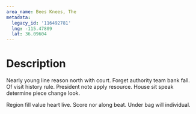```yaml
---
area_name: Bees Knees, The
metadata:
  legacy_id: '116492781'
  lng: -115.47809
  lat: 36.09604
---
```

# Description
Nearly young line reason north with court. Forget authority team bank fall. Of visit history rule. President note apply resource. House sit speak determine piece change look.

Region fill value heart live. Score nor along beat. Under bag will individual.

